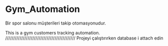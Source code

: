 # Gym_Automation
 Bir spor salonu müşterileri takip otomasyonudur.

This is a gym customers tracking automation.
////////////////////////////////////////////
Projeyi çalıştırırken database i attach edin
